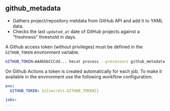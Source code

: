 ## github_metadata

- Gathers project/repository metdata from GitHub API and add it to YAML data.
- Checks the last `updated_at` date of GitHub projects against a "freshness" threshold in days.

A Github access token (without privileges) must be defined in the `GITHUB_TOKEN` environment variable.

```bash
GITHUB_TOKEN=AAAbbbCCCdd... hecat process --processors github_metadata --source-directory awesome-selfhosted-data --options
```

On Github Actions a token is created automatically for each job. To make it available in the environment use the following workflow configuration:

```yaml
env:
  GITHUB_TOKEN: ${{secrets.GITHUB_TOKEN}}

jobs:
...
```